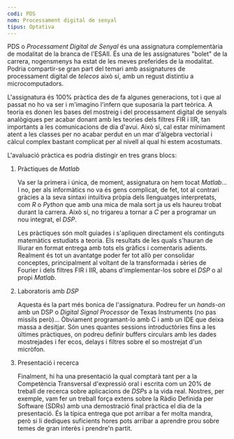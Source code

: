 ```yaml
---
codi: PDS
nom: Processament digital de senyal
tipus: Optativa
---
```


PDS o *Processament Digital de Senyal* és una assignatura complementària de modalitat
de la branca de l'ESAII. És una de les assignatures "bolet" de la carrera, nogensmenys ha estat de les meves preferides de la modalitat. Podria compartir-se gran part
del temari amb assignatures de processament digital de *telecos* això sí, amb un
regust distintiu a microcomputadors.

L'assignatura és 100% pràctica des de fa algunes generacions, tot i que al passat
no ho va ser i m'imagino l'infern que suposaria la part teòrica. A teoria es donen les
bases del mostreig i del processament digital de senyals analògiques per acabar donant
amb les teories dels filtres FIR i IIR, tan importants a les comunicacions de dia
d'avui. Això sí, cal estar mínimament atent a les classes per no acabar perdut en un
mar d'àlgebra vectorial i càlcul complex bastant complicat per al nivell al qual hi estem
acostumats.

L'avaluació pràctica es podria distingir en tres grans blocs:

1. Pràctiques de *Matlab*

	Va ser la primera i única, de moment, assignatura on hem tocat *Matlab*... I no, per
	als informàtics no va és gens complicat, de fet, tot al contrari gràcies a la seva sintaxi intuïtiva pròpia dels llenguatges interpretats, com *R* o *Python* que amb
	una mica de mala sort ja us els haureu trobat durant la carrera. Això sí, no trigareu a tornar a *C* per a programar un nou integrat, el *DSP*.

	Les pràctiques són molt guiades i s'apliquen directament els continguts matemàtics
	estudiats a teoria. Els resultats de les quals s'hauran de lliurar en format entrega
	amb tots els gràfics i comentaris adients. Realment és tot un avantatge poder
	fer tot allò per consolidar conceptes, principalment al voltant de la transformada
	i sèries de Fourier i dels filtres FIR i IIR, abans d'implementar-los sobre el *DSP* o al propi *Matlab*.

2. Laboratoris amb *DSP*

	Aquesta és la part més bonica de l'assignatura. Podreu fer un *hands-on* amb un DSP
	o *Digital Signal Processor* de Texas Instruments (no pas missils però)...
	Òbviament programant-lo amb C i amb un IDE que deixa massa a desitjar. Són
	unes quantes sessions introductòries fins a les últimes pràctiques, on podreu definir
	buffers circulars amb les dades mostrejades i fer ecos, delays i filtres sobre el so
	mostrejat d'un micròfon.

3. Presentació i recerca

	Finalment, hi ha una presentació la qual comptarà tant per a la Competència
	Transversal d'expressió oral i escrita com un 20% de treball de recerca sobre
	aplicacions de *DSP*s a la vida real. Nostres, per exemple, vam fer un treball força
	extens sobre la Ràdio Definida per Software (SDRs) amb una demostració final pràctica
	el dia de la presentació. És la típica entrega que pot arribar a fer molta mandra, però si li dediques suficients hores pots arribar a aprendre prou sobre temes
	de gran interès i prendre'n partit.
